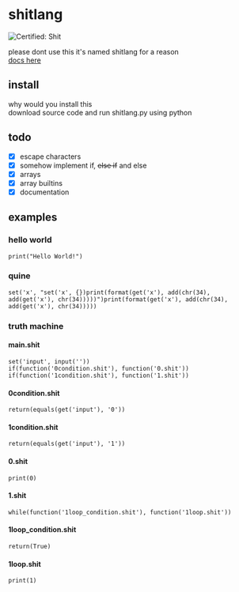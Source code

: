 # shitlang

![Certified: Shit](https://img.shields.io/badge/Certified-Shit-success)

please dont use this it's named shitlang for a reason  
[docs here](https://github.com/sertdfyguhi/shitlang/blob/master/docs/shitlang.md)

## install
why would you install this  
download source code and run shitlang.py using python

## todo
- [x] escape characters
- [x] somehow implement if, ~~else if~~ and else
- [x] arrays
- [x] array builtins
- [x] documentation

## examples
### hello world
```
print("Hello World!")
```

### quine
```
set('x', "set('x', {})print(format(get('x'), add(chr(34), add(get('x'), chr(34)))))")print(format(get('x'), add(chr(34), add(get('x'), chr(34)))))
```

### truth machine
#### main.shit
```
set('input', input(''))
if(function('0condition.shit'), function('0.shit'))
if(function('1condition.shit'), function('1.shit'))
```

#### 0condition.shit
```
return(equals(get('input'), '0'))
```

#### 1condition.shit
```
return(equals(get('input'), '1'))
```

#### 0.shit
```
print(0)
```

#### 1.shit
```
while(function('1loop_condition.shit'), function('1loop.shit'))
```

#### 1loop_condition.shit
```
return(True)
```

#### 1loop.shit
```
print(1)
````